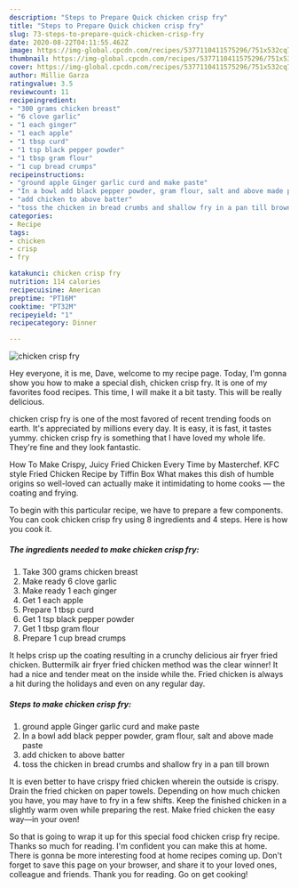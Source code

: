 ```yaml
---
description: "Steps to Prepare Quick chicken crisp fry"
title: "Steps to Prepare Quick chicken crisp fry"
slug: 73-steps-to-prepare-quick-chicken-crisp-fry
date: 2020-08-22T04:11:55.462Z
image: https://img-global.cpcdn.com/recipes/5377110411575296/751x532cq70/chicken-crisp-fry-recipe-main-photo.jpg
thumbnail: https://img-global.cpcdn.com/recipes/5377110411575296/751x532cq70/chicken-crisp-fry-recipe-main-photo.jpg
cover: https://img-global.cpcdn.com/recipes/5377110411575296/751x532cq70/chicken-crisp-fry-recipe-main-photo.jpg
author: Millie Garza
ratingvalue: 3.5
reviewcount: 11
recipeingredient:
- "300 grams chicken breast"
- "6 clove garlic"
- "1 each ginger"
- "1 each apple"
- "1 tbsp curd"
- "1 tsp black pepper powder"
- "1 tbsp gram flour"
- "1 cup bread crumps"
recipeinstructions:
- "ground apple Ginger garlic curd and make paste"
- "In a bowl add black pepper powder, gram flour, salt and above made paste"
- "add chicken to above batter"
- "toss the chicken in bread crumbs and shallow fry in a pan till brown"
categories:
- Recipe
tags:
- chicken
- crisp
- fry

katakunci: chicken crisp fry 
nutrition: 114 calories
recipecuisine: American
preptime: "PT16M"
cooktime: "PT32M"
recipeyield: "1"
recipecategory: Dinner

---
```



![chicken crisp fry](https://img-global.cpcdn.com/recipes/5377110411575296/751x532cq70/chicken-crisp-fry-recipe-main-photo.jpg)

Hey everyone, it is me, Dave, welcome to my recipe page. Today, I'm gonna show you how to make a special dish, chicken crisp fry. It is one of my favorites food recipes. This time, I will make it a bit tasty. This will be really delicious.

chicken crisp fry is one of the most favored of recent trending foods on earth. It's appreciated by millions every day. It is easy, it is fast, it tastes yummy. chicken crisp fry is something that I have loved my whole life. They're fine and they look fantastic.

How To Make Crispy, Juicy Fried Chicken Every Time by Masterchef. KFC style Fried Chicken Recipe by Tiffin Box What makes this dish of humble origins so well-loved can actually make it intimidating to home cooks — the coating and frying.


To begin with this particular recipe, we have to prepare a few components. You can cook chicken crisp fry using 8 ingredients and 4 steps. Here is how you cook it.

##### The ingredients needed to make chicken crisp fry:

1. Take 300 grams chicken breast
1. Make ready 6 clove garlic
1. Make ready 1 each ginger
1. Get 1 each apple
1. Prepare 1 tbsp curd
1. Get 1 tsp black pepper powder
1. Get 1 tbsp gram flour
1. Prepare 1 cup bread crumps


It helps crisp up the coating resulting in a crunchy delicious air fryer fried chicken. Buttermilk air fryer fried chicken method was the clear winner! It had a nice and tender meat on the inside while the. Fried chicken is always a hit during the holidays and even on any regular day. 

##### Steps to make chicken crisp fry:

1. ground apple Ginger garlic curd and make paste
1. In a bowl add black pepper powder, gram flour, salt and above made paste
1. add chicken to above batter
1. toss the chicken in bread crumbs and shallow fry in a pan till brown


It is even better to have crispy fried chicken wherein the outside is crispy. Drain the fried chicken on paper towels. Depending on how much chicken you have, you may have to fry in a few shifts. Keep the finished chicken in a slightly warm oven while preparing the rest. Make fried chicken the easy way—in your oven! 

So that is going to wrap it up for this special food chicken crisp fry recipe. Thanks so much for reading. I'm confident you can make this at home. There is gonna be more interesting food at home recipes coming up. Don't forget to save this page on your browser, and share it to your loved ones, colleague and friends. Thank you for reading. Go on get cooking!
